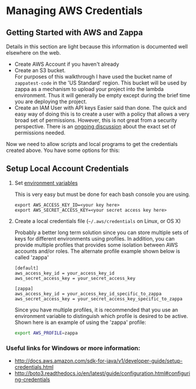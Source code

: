 # Managing AWS Credentials

## Getting Started with AWS and Zappa

Details in this section are light because this information is documented well elsewhere on the web.

-   Create AWS Account if you haven't already
-   Create an S3 bucket.  
     For purposes of this walkthrough I have used the bucket name of `zappatest-code` in the 'US Standard' region. This bucket will be used by zappa as a mechanism to upload your project into the lambda environment. Thus it will generally be empty except during the brief time you are deploying the project.
-   Create an IAM User with API keys
    Easier said than done. The quick and easy way of doing this is to create a user with a policy that allows a very broad set of permissions. However, this is not great from a security perspective. There is an [ongoing discussion](https://github.com/zappa/Zappa/issues/837) about the exact set of permissions needed.

Now we need to allow scripts and local programs to get the credentials created above. You have some options for this:

## Setup Local Account Credentials

1. Set [environment variables](https://github.com/zappa/Zappa/issues/837)

    This is very easy but must be done for each bash console you are using.

    ```
    export AWS_ACCESS_KEY_ID=<your key here>
    export AWS_SECRET_ACCESS_KEY=<your secret access key here>
    ```

2. Create a local credentials file (`~/.aws/credentials` on Linux, or OS X)

    Probably a better long term solution since you can store multiple
    sets of keys for different environments using profiles. In addition, you can provide multiple profiles that provides some isolation between AWS accounts and/or roles. The alternate profile example shown below is called 'zappa'

    ```
    [default]
    aws_access_key_id = your_access_key_id
    aws_secret_access_key = your_secret_access_key

    [zappa]
    aws_access_key_id = your_access_key_id_specific_to_zappa
    aws_secret_access_key = your_secret_access_key_specific_to_zappa
    ```

    Since you have multiple profiles, it is recommended that you use an environment variable to distinguish which profile is desired to be active. Shown here is an example of using the 'zappa' profile:

    ```sh
    export AWS_PROFILE=zappa
    ```

### Useful links for Windows or more information:

-   http://docs.aws.amazon.com/sdk-for-java/v1/developer-guide/setup-credentials.html
-   http://boto3.readthedocs.io/en/latest/guide/configuration.html#configuring-credentials
